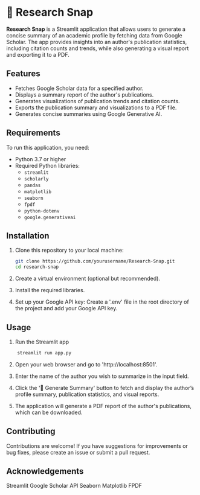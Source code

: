 # 🤖 Research Snap

**Research Snap** is a Streamlit application that allows users to generate a concise summary of an academic profile by fetching data from Google Scholar. The app provides insights into an author's publication statistics, including citation counts and trends, while also generating a visual report and exporting it to a PDF.

## Features

- Fetches Google Scholar data for a specified author.
- Displays a summary report of the author's publications.
- Generates visualizations of publication trends and citation counts.
- Exports the publication summary and visualizations to a PDF file.
- Generates concise summaries using Google Generative AI.

## Requirements

To run this application, you need:

- Python 3.7 or higher
- Required Python libraries:
  - `streamlit`
  - `scholarly`
  - `pandas`
  - `matplotlib`
  - `seaborn`
  - `fpdf`
  - `python-dotenv`
  - `google.generativeai`

## Installation

1. Clone this repository to your local machine:

   ```bash
   git clone https://github.com/yourusername/Research-Snap.git
   cd research-snap
    ```

2. Create a virtual environment (optional but recommended).

3. Install the required libraries.

4. Set up your Google API key: Create a '.env' file in the root directory of the project and add your Google API key.


## Usage

1. Run the Streamlit app 

```bash 
    streamlit run app.py
```
2. Open your web browser and go to 'http://localhost:8501'.

3. Enter the name of the author you wish to summarize in the input field.

4. Click the '🚀 Generate Summary' button to fetch and display the author’s profile summary, publication statistics, and visual reports.

5. The application will generate a PDF report of the author's publications, which can be downloaded.

## Contributing
Contributions are welcome! If you have suggestions for improvements or bug fixes, please create an issue or submit a pull request.

## Acknowledgements
Streamlit
Google Scholar API
Seaborn
Matplotlib
FPDF
